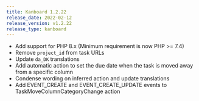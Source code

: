 ```yaml
---
title: Kanboard 1.2.22
release_date: 2022-02-12
release_version: v1.2.22
release_type: kanboard
---
```


* Add support for PHP 8.x (Minimum requirement is now PHP >= 7.4)
* Remove `project_id` from task URLs
* Update `da_DK` translations
* Add automatic action to set the due date when the task is moved away from a specific column
* Condense wording on inferred action and update translations
* Add EVENT_CREATE and EVENT_CREATE_UPDATE events to TaskMoveColumnCategoryChange action